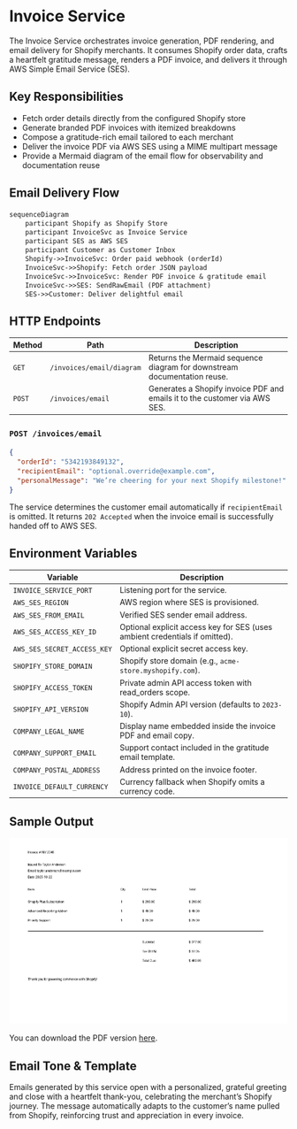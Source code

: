 # Invoice Service

The Invoice Service orchestrates invoice generation, PDF rendering, and email delivery for Shopify merchants. It consumes Shopify order data, crafts a heartfelt gratitude message, renders a PDF invoice, and delivers it through AWS Simple Email Service (SES).

## Key Responsibilities

- Fetch order details directly from the configured Shopify store
- Generate branded PDF invoices with itemized breakdowns
- Compose a gratitude-rich email tailored to each merchant
- Deliver the invoice PDF via AWS SES using a MIME multipart message
- Provide a Mermaid diagram of the email flow for observability and documentation reuse

## Email Delivery Flow

```mermaid
sequenceDiagram
    participant Shopify as Shopify Store
    participant InvoiceSvc as Invoice Service
    participant SES as AWS SES
    participant Customer as Customer Inbox
    Shopify->>InvoiceSvc: Order paid webhook (orderId)
    InvoiceSvc->>Shopify: Fetch order JSON payload
    InvoiceSvc->>InvoiceSvc: Render PDF invoice & gratitude email
    InvoiceSvc->>SES: SendRawEmail (PDF attachment)
    SES->>Customer: Deliver delightful email
```

## HTTP Endpoints

| Method | Path | Description |
| ------ | ---- | ----------- |
| `GET` | `/invoices/email/diagram` | Returns the Mermaid sequence diagram for downstream documentation reuse. |
| `POST` | `/invoices/email` | Generates a Shopify invoice PDF and emails it to the customer via AWS SES. |

### `POST /invoices/email`

```json
{
  "orderId": "5342193849132",
  "recipientEmail": "optional.override@example.com",
  "personalMessage": "We’re cheering for your next Shopify milestone!"
}
```

The service determines the customer email automatically if `recipientEmail` is omitted. It returns `202 Accepted` when the invoice email is successfully handed off to AWS SES.

## Environment Variables

| Variable | Description |
| -------- | ----------- |
| `INVOICE_SERVICE_PORT` | Listening port for the service. |
| `AWS_SES_REGION` | AWS region where SES is provisioned. |
| `AWS_SES_FROM_EMAIL` | Verified SES sender email address. |
| `AWS_SES_ACCESS_KEY_ID` | Optional explicit access key for SES (uses ambient credentials if omitted). |
| `AWS_SES_SECRET_ACCESS_KEY` | Optional explicit secret access key. |
| `SHOPIFY_STORE_DOMAIN` | Shopify store domain (e.g., `acme-store.myshopify.com`). |
| `SHOPIFY_ACCESS_TOKEN` | Private admin API access token with read_orders scope. |
| `SHOPIFY_API_VERSION` | Shopify Admin API version (defaults to `2023-10`). |
| `COMPANY_LEGAL_NAME` | Display name embedded inside the invoice PDF and email copy. |
| `COMPANY_SUPPORT_EMAIL` | Support contact included in the gratitude email template. |
| `COMPANY_POSTAL_ADDRESS` | Address printed on the invoice footer. |
| `INVOICE_DEFAULT_CURRENCY` | Currency fallback when Shopify omits a currency code. |

## Sample Output

![Sample Invoice](../assets/sample-invoice.png)

You can download the PDF version [here](../assets/sample-invoice.pdf).

## Email Tone & Template

Emails generated by this service open with a personalized, grateful greeting and close with a heartfelt thank-you, celebrating the merchant’s Shopify journey. The message automatically adapts to the customer’s name pulled from Shopify, reinforcing trust and appreciation in every invoice.
